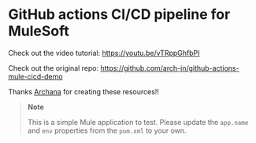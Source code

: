 # GitHub actions CI/CD pipeline for MuleSoft

Check out the video tutorial: https://youtu.be/vTRppGhfbPI

Check out the original repo: https://github.com/arch-jn/github-actions-mule-cicd-demo

Thanks [Archana](https://github.com/arch-jn) for creating these resources!!

> **Note**
> 
> This is a simple Mule application to test. Please update the `app.name` and `env` properties from the `pom.xml` to your own.
